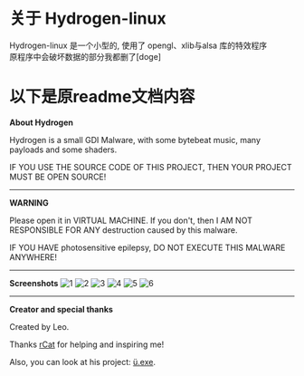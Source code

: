 # 关于 Hydrogen-linux

Hydrogen-linux 是一个小型的, 使用了 opengl、xlib与alsa 库的特效程序  
原程序中会破坏数据的部分我都删了\[doge\]  

# 以下是原readme文档内容

**About Hydrogen**

Hydrogen is a small GDI Malware, with some bytebeat music, many payloads and some shaders. 

IF YOU USE THE SOURCE CODE OF THIS PROJECT, THEN YOUR PROJECT MUST BE OPEN SOURCE!
***
**WARNING**

Please open it in VIRTUAL MACHINE. If you don't, then I AM NOT RESPONSIBLE FOR ANY destruction caused by this malware. 

IF YOU HAVE photosensitive epilepsy, DO NOT EXECUTE THIS MALWARE ANYWHERE!
***
**Screenshots**
![1](/screenshots/1.png "1")
![2](/screenshots/2.png "2")
![3](/screenshots/3.png "3")
![4](/screenshots/4.png "4")
![5](/screenshots/5.png "5")
![6](/screenshots/6.png "6")
***
**Creator and special thanks**

Created by Leo.

Thanks [rCat](https://github.com/srcatt "rCat") for helping and inspiring me!

Also, you can look at his project: [ü.exe](https://github.com/srcatt/u "ü.exe").
